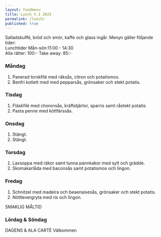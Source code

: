 ```yaml
---
layout: foodmenu
title: Lunch V.1 2025
permalink: /lunch/
published: true
---
```

Salladsbuffé, bröd och smör, kaffe och glass ingår.
Menyn gäller följande tider:  
Lunchtider  Mån-sön:11:00 - 14:30  
Alla rätter: 100:- Take away: 85:-
                                
### Måndag

1. Panerad torskfilé med räksås, citron och potatismos.
2. Benfri kotlett med med pepparsås, grönsaker och stekt potatis.

### Tisdag

1. Fläskfilé med choronsås, kräftstjärtor, sparris samt råstekt potatis.
2. Pasta penne med köttfärssås. 

### Onsdag

1. Stängt.
2. Stängt.

### Torsdag

1. Laxsoppa med räkor samt tunna pannkakor med sylt och grädde. 
2. Skomakarlåda med baconsås samt potatismos och lingon.

### Fredag  

1. Schnitzel med madeira och beaenaisesås, grönsaker och stekt potatis.
2. Nöttlevergryta med ris och lingon.

SMAKLIG MÅLTID  
### Lördag & Söndag 
DAGENS & ALA CARTÈ
Välkommen
    
       
    

   
    
   
     
